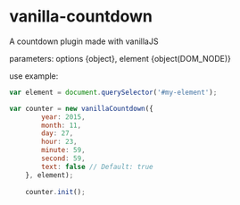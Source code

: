 # vanilla-countdown
A countdown plugin made with vanillaJS

parameters: options {object}, element {object(DOM_NODE)}

use example:

```javascript
var element = document.querySelector('#my-element');

var counter = new vanillaCountdown({
		year: 2015,
		month: 11,
		day: 27,
		hour: 23,
		minute: 59,
		second: 59,
		text: false // Default: true
	}, element);
	
	counter.init();
```
